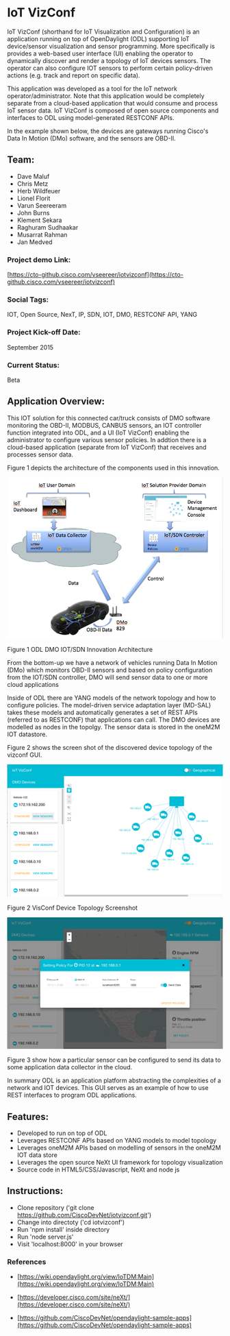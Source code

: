 # IoT VizConf

IoT VizConf (shorthand for IoT Visualization and Configuration) is an application running on top of OpenDaylight (ODL) supporting IoT device/sensor visualization and sensor programming. More specifically is provides a web-based user interface (UI) enabling the operator to dynamically discover and render a topology of IoT devices sensors. The operator can also configure IOT sensors to perform certain policy-driven actions (e.g. track and report on specific data). 

This application was developed as a tool for the IoT network operator/administrator. Note that this application would be completely separate from a cloud-based application that would consume and process IoT sensor data. IoT VizConf is composed of open source components and interfaces to ODL using model-generated RESTCONF APIs.

In the example shown below, the devices are gateways running Cisco's Data In Motion (DMo) software, and the sensors are OBD-II.

## Team:

- Dave Maluf
- Chris Metz
- Herb Wildfeuer
- Lionel Florit
- Varun Seereeram
- John Burns
- Klement Sekara
- Raghuram Sudhaakar
- Musarrat Rahman
- Jan Medved

### Project demo Link:

[https://cto-github.cisco.com/vseereer/iotvizconf](https://cto-github.cisco.com/vseereer/iotvizconf)

### Social Tags:

IOT, Open Source, NexT, IP, SDN, IOT, DMO, RESTCONF API, YANG

### Project Kick-off Date:

September 2015

### Current Status:

Beta

## Application Overview:

This IOT solution for this connected car/truck consists of DMO software monitoring the OBD-II, MODBUS, CANBUS sensors, an IOT controller function integrated into ODL, and a UI (IoT VizConf) enabling the administrator to configure various sensor policies. In addtion there is a cloud-based application (separate from IoT VizConf) that receives and processes sensor data.

Figure 1 depicts the architecture of the components used in this innovation.

![](media/image1.png)

 Figure 1 ODL DMO IOT/SDN Innovation Architecture


From the bottom-up we have a network of vehicles running Data In Motion (DMo) which monitors OBD-II sensors and based on policy configuration from the IOT/SDN controller, DMO will send  sensor data to one or more cloud applications

Inside of ODL there are YANG models of the network topology and how to configure policies. The model-driven service adaptation layer (MD-SAL) takes these models and automatically generates a set of REST APIs (referred to as RESTCONF) that applications can call. The DMO devices are modelled as nodes in the topolgy.  The sensor data is stored in the oneM2M IOT datastore.

Figure 2 shows the screen shot of the discovered device topology of the vizconf GUI.


![](media/image2.png)

Figure 2 VisConf Device Topology Screenshot

![](media/image3.png)

Figure 3 show how a particular sensor can be configured to send its data to some application data collector in the cloud.

In summary ODL is an application platform abstracting the complexities of a network and IOT devices.  This GUI serves as an example of how to use REST interfaces to program ODL applications.

## Features:

- Developed to run on top of ODL
- Leverages RESTCONF APIs based on YANG models to model topology
- Leverages oneM2M APIs based on modelling of sensors in the oneM2M IOT data store
- Leverages the open source NeXt UI framework for topology visualization
- Source code in HTML5/CSS/Javascript, NeXt and node js

## Instructions:

- Clone repository ('git clone https://github.com/CiscoDevNet/iotvizconf.git')
- Change into directoty ('cd iotvizconf')
- Run 'npm install' inside directory
- Run 'node server.js'
- Visit 'localhost:8000' in your browser

### References

- [https://wiki.opendaylight.org/view/IoTDM:Main](https://wiki.opendaylight.org/view/IoTDM:Main)

- [https://developer.cisco.com/site/neXt/](https://developer.cisco.com/site/neXt/)

- [https://github.com/CiscoDevNet/opendaylight-sample-apps](https://github.com/CiscoDevNet/opendaylight-sample-apps)
